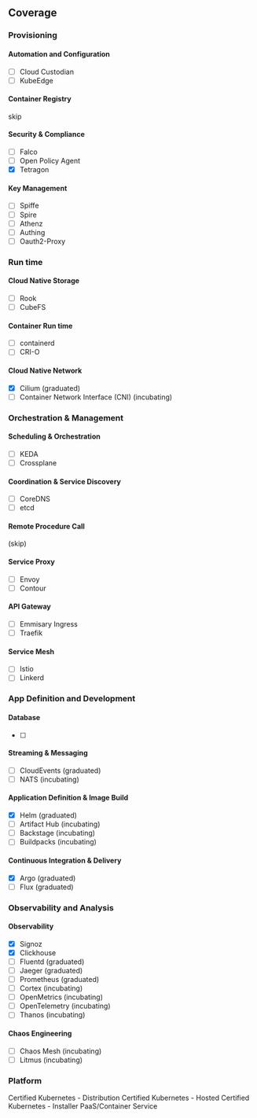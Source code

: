 ## Coverage

### Provisioning

#### Automation and Configuration
- [ ] Cloud Custodian
- [ ] KubeEdge

#### Container Registry

skip

#### Security & Compliance
- [ ] Falco
- [ ] Open Policy Agent
- [x] Tetragon

#### Key Management
- [ ] Spiffe
- [ ] Spire
- [ ] Athenz
- [ ] Authing
- [ ] Oauth2-Proxy

### Run time

#### Cloud Native Storage
- [ ] Rook
- [ ] CubeFS

#### Container Run time
- [ ] containerd
- [ ] CRI-O

#### Cloud Native Network
- [x] Cilium (graduated)
- [ ] Container Network Interface (CNI) (incubating)

### Orchestration & Management

#### Scheduling & Orchestration
- [ ] KEDA
- [ ] Crossplane

#### Coordination & Service Discovery
- [ ] CoreDNS
- [ ] etcd

#### Remote Procedure Call
(skip)

#### Service Proxy
- [ ] Envoy
- [ ] Contour

#### API Gateway
- [ ] Emmisary Ingress
- [ ] Traefik

#### Service Mesh
- [ ] Istio
- [ ] Linkerd

### App Definition and Development

#### Database
- [ ] 

#### Streaming & Messaging
- [ ] CloudEvents (graduated)
- [ ] NATS (incubating)

#### Application Definition & Image Build
- [x] Helm (graduated)
- [ ] Artifact Hub (incubating)
- [ ] Backstage (incubating)
- [ ] Buildpacks (incubating)

#### Continuous Integration & Delivery
- [x] Argo (graduated)
- [ ] Flux (graduated)

### Observability and Analysis

#### Observability
- [x] Signoz
- [x] Clickhouse
- [ ] Fluentd (graduated)
- [ ] Jaeger (graduated)
- [ ] Prometheus (graduated)
- [ ] Cortex (incubating)
- [ ] OpenMetrics (incubating)
- [ ] OpenTelemetry (incubating)
- [ ] Thanos (incubating)

#### Chaos Engineering
- [ ] Chaos Mesh (incubating)
- [ ] Litmus (incubating)

### Platform
Certified Kubernetes - Distribution
Certified Kubernetes - Hosted
Certified Kubernetes - Installer
PaaS/Container Service
